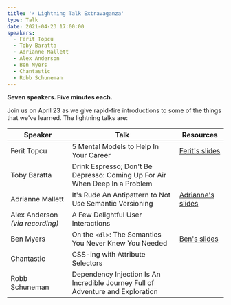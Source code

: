 ```yaml
---
title: '⚡ Lightning Talk Extravaganza'
type: Talk
date: 2021-04-23 17:00:00
speakers:
  - Ferit Topcu
  - Toby Baratta
  - Adrianne Mallett
  - Alex Anderson
  - Ben Myers
  - Chantastic
  - Robb Schuneman
---
```


**Seven speakers. Five minutes each.**

Join us on April 23 as we give rapid-fire introductions to some of the things that we've learned. The lightning talks are:

| Speaker                         | Talk                                                                            | Resources                                                                                                            |
| ------------------------------- | ------------------------------------------------------------------------------- | -------------------------------------------------------------------------------------------------------------------- |
| Ferit Topcu                     | 5 Mental Models to Help In Your Career                                          | [Ferit's slides](https://app.pitch.com/app/public/presentation/69f7599c-0828-4115-9f5e-b7869d20b323)                 |
| Toby Baratta                    | Drink Espresso; Don't Be Depresso: Coming Up For Air When Deep In a Problem     |
| Adrianne Mallett                | It's ~~Rude~~ An Antipattern to Not Use Semantic Versioning                     | [Adrianne's slides](https://drive.google.com/file/d/1130HzoMkZ3r1pAu8XTAUk1JZ75bEdAAx/view?usp=sharing)              |
| Alex Anderson _(via recording)_ | A Few Delightful User Interactions                                              |
| Ben Myers                       | On the `<dl>`: The Semantics You Never Knew You Needed                          | [Ben's slides](https://docs.google.com/presentation/d/1MfWxT_sAhuNQEPq4Y0OnGvt5dL5SUzvdGAtHiGOiAKo/edit?usp=sharing) |
| Chantastic                      | CSS-ing with Attribute Selectors                                                |
| Robb Schuneman                  | Dependency Injection Is An Incredible Journey Full of Adventure and Exploration |
